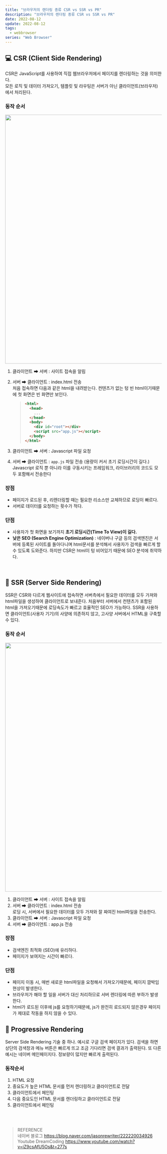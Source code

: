 ```yaml
---
title: "브라우저의 렌더링 종류 CSR vs SSR vs PR"
description: "브라우저의 렌더링 종류 CSR vs SSR vs PR"
date: 2022-08-12
update: 2022-08-12
tags:
  - webbrowser
series: "Web Browser"
---
```


## 💻 CSR (Client Side Rendering)

CSR은 JavaScript를 사용하여 직접 웹브라우저에서 페이지를 렌더링하는 것을 의미한다. <br/>
모든 로직 및 데이터 가져오기, 템플릿 및 라우팅은 서버가 아닌 클라이언트(브라우저)에서 처리된다.

### 동작 순서

<img src="https://user-images.githubusercontent.com/68415905/197331301-53b2d667-c03d-436f-8c3b-eb04c52ea7a1.png" width="800" />

1. 클라이언트 ➡ 서버 : 사이트 접속을 알림
2. 서버 ➡ 클라이언트 : index.html 전송 <br/>
   처음 접속하면 다음과 같은 html을 내려받는다. 컨텐츠가 없는 텅 빈 html이기때문에 첫 화면은 빈 화면만 보인다.

   > ```html
   > <html>
   >   <head>
   >     ...
   >   </head>
   >   <body>
   >     <div id="root"></div>
   >     <script src="app.js"></script>
   >   </body>
   > </html>
   > ```

3. 클라이언트 ➡ 서버 : Javascript 파일 요청
4. 서버 ➡ 클라이언트 : `app.js` 파일 전송 (용량이 커서 초기 로딩시간이 길다.) <br/>
   Javascript 로직 뿐 아니라 이를 구동시키는 프레임워크, 라이브러리의 코드도 모두 포함해서 전송한다 <br/>

### 장점

- 페이지가 로드된 후, 리렌더링할 때는 필요한 리소스만 교체하므로 로딩이 빠르다.
- 서버로 데이터를 요청하는 횟수가 적다.

### 단점

- 사용자가 첫 화면을 보기까지 **초기 로딩시간(Time To View)이 길다.**
- **낮은 SEO (Search Engine Optimization)** : 네이버나 구글 등의 검색엔진은 서버에 등록된 사이트를 돌아다니며 html문서를 분석해서 사용자가 검색을 빠르게 할 수 있도록 도와준다. 하지만 CSR은 html이 텅 비어있기 때문에 SEO 분석에 취약하다.

<br/>

## 📲 SSR (Server Side Rendering)

SSR은 CSR와 다르게 웹사이트에 접속하면 서버측에서 필요한 데이터를 모두 가져와 html파일을 생성하여 클라이언트로 보내준다. 처음부터 서버에서 컨텐츠가 포함된 html을 가져오기때문에 로딩속도가 빠르고 효율적인 SEO가 가능하다. SSR을 사용하면 클라이언트(사용자 기기)의 사양에 의존하지 않고, 고사양 서버에서 HTML을 구축할 수 있다.

### 동작 순서

<img src="https://user-images.githubusercontent.com/68415905/197331299-9de64557-829a-412e-a3c1-7ce786d847b2.png" width="800" />

1. 클라이언트 ➡ 서버 : 사이트 접속을 알림
2. 서버 ➡ 클라이언트 : index.html 전송<br/>
   로딩 시, 서버에서 필요한 데이터를 모두 가져와 잘 짜여진 html파일을 전송한다.
3. 클라이언트 ➡ 서버 : Javascript 파일 요청
4. 서버 ➡ 클라이언트 : app.js 전송

### 장점

- 검색엔진 최적화 (SEO)에 유리하다.
- 페이지가 보여지는 시간이 빠르다.

### 단점

- 페이지 이동 시, 매번 새로운 html파일을 요청해서 가져오기때문에, 페이지 깜박임현상이 발생한다.
- 브라우저가 해야 할 일을 서버가 대신 처리하므로 서버 렌더링에 따른 부하가 발생한다.
- html가 로드된 이후에 js를 요청하기때문에, js가 완전히 로드되지 않은경우 페이지가 제대로 작동을 하지 않을 수 있다.

## 📱 Progressive Rendering

Server Side Rendering 기술 중 하나. 예시로 구글 검색 페이지가 있다. 검색을 하면 상단의 검색창과 메뉴 버튼은 빠르게 뜨고 조금 기다리면 검색 결과가 출력된다.
또 다른 예시는 네이버 메인페이지다. 정보량이 많지만 빠르게 출력된다.

### 동작순서

1. HTML 요청
2. 중요도가 높은 HTML 문서를 먼저 렌더링하고 클라이언트로 전달
3. 클라이언트에서 페인팅
4. 다음 중요도인 HTML 문서를 렌더링하고 클라이언트로 전달
5. 클라이언트에서 페인팅

<br /><br />

> REFERENCE <br /> 네이버 블로그 https://blog.naver.com/jasonrewriter/222220034926 <br /> Youtube DreamCoding https://www.youtube.com/watch?v=iZ9csAfU5Os&t=277s
